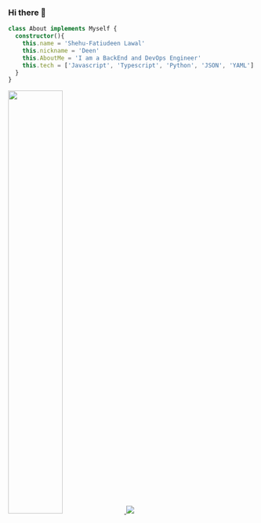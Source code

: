 ### Hi there 👋

```ts
class About implements Myself {
  constructor(){
    this.name = 'Shehu-Fatiudeen Lawal'
    this.nickname = 'Deen'
    this.AboutMe = 'I am a BackEnd and DevOps Engineer'
    this.tech = ['Javascript', 'Typescript', 'Python', 'JSON', 'YAML']
  }
}

```

<a href="https://github.com/fatiudeen/github-readme-stats">
  <img align="centre" width="47%"src="https://github-readme-stats.vercel.app/api?username=fatiudeen&count_private=true&show_icons=true&theme=tokyonight&hide=issues" />
</a>
<a href="https://github.com/fatiudeen/github-readme-stats">
  <img align="centre"  src="https://github-readme-stats.vercel.app/api/top-langs/?username=fatiudeen&layout=compact&count_private=true&show_icons=true&theme=tokyonight" />
</a>

<!--
**fatiudeen/fatiudeen** is a ✨ _special_ ✨ repository because its `README.md` (this file) appears on your GitHub profile.

Here are some ideas to get you started:

- 🔭 I’m currently working on ...
- 🌱 I’m currently learning ...
- 👯 I’m looking to collaborate on ...
- 🤔 I’m looking for help with ...
- 💬 Ask me about ...
- 📫 How to reach me: ...
- 😄 Pronouns: ...
- ⚡ Fun fact: ...
-->
